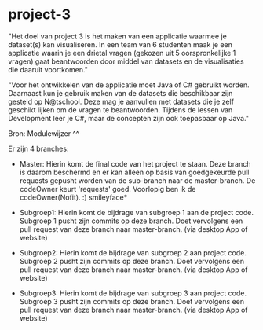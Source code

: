 # project-3
"Het doel van project 3 is het maken van een applicatie waarmee je dataset(s) kan visualiseren. In een team van 6 studenten maak je een applicatie waarin je een drietal vragen (gekozen uit 5 oorspronkelijke 1 vragen) gaat beantwoorden door middel van datasets en de visualisaties die daaruit voortkomen."

"Voor het ontwikkelen van de applicatie moet Java of C# gebruikt worden. Daarnaast kun je gebruik maken
van de datasets die beschikbaar zijn gesteld op N@tschool. Deze mag je aanvullen met datasets die je
zelf geschikt lijken om de vragen te beantwoorden. Tijdens de lessen van Development leer je C#, maar
de concepten zijn ook toepasbaar op Java."

Bron: Modulewijzer ^^

Er zijn 4 branches:

- Master: Hierin komt de final code van het project te staan. Deze branch is daarom beschermd en er kan alleen op basis van goedgekeurde pull requests gepusht worden van de sub-branch naar de master-branch. De codeOwner keurt 'requests' goed. Voorlopig ben ik de codeOwner(Nofit). :) smileyface*

- Subgroep1: Hierin komt de bijdrage van subgroep 1 aan de project code. Subgroep 1 pusht zijn commits op deze branch. Doet vervolgens een pull request van deze branch naar master-branch. (via desktop App of website)

- Subgroep2: Hierin komt de bijdrage van subgroep 2 aan project code. Subgroep 2 pusht zijn commits op deze branch. Doet vervolgens een pull request van deze branch naar master-branch. (via desktop App of website)

- Subgroep3: Hierin komt de bijdrage van subgroep 3 aan project code. Subgroep 3 pusht zijn commits op deze branch. Doet vervolgens een pull request van deze branch naar master-branch. (via desktop App of website)
